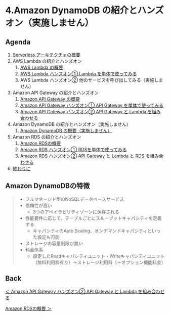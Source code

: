 # 4.Amazon DynamoDB の紹介とハンズオン（実施しません）

## Agenda

1. [Serverless アーキテクチャの概要](./01_serverless.md)
2. AWS Lambda の紹介とハンズオン
   1. [AWS Lambda の概要](./10_lambda.md)
   2. [AWS Lambda ハンズオン① Lambda を単体で使ってみる](./11_lambda_1.md)
   3. AWS Lambda ハンズオン② 他のサービスを呼び出してみる（実施しません）
3. Amazon API Gateway の紹介とハンズオン
   1. [Amazon API Gateway の概要](./20_apigateway.md)
   2. [Amazon API Gateway ハンズオン① API Gateway を単体で使ってみる](./21_apigateway_1.md)
   3. [Amazon API Gateway ハンズオン② API Gateway と Lambda を組み合わせる](./22_apigateway_2.md)
4. Amazon DynamoDB の紹介とハンズオン（実施しません）
   1. [Amazon DynamoDB の概要（実施しません）](./30_dynamodb.md)
5. Amazon RDS の紹介とハンズオン
   1. [Amazon RDSの概要](./40_rds.md)
   2. [Amazon RDS ハンズオン① RDSを単体で使ってみる](./41_rds_1.md)
   3. [Amazon RDS ハンズオン② API Gateway と Lambda と RDS を組み合わせる](./42_rds_2.md)
6. [終わりに](./99_end.md)



## Amazon DynamoDBの特徴

> * フルマネージド型のNoSQLデータベースサービス
> * 信頼性が高い
>   * 3つのアベイラビリティゾーンに保存される
> * 性能要件に応じて、テーブルごとにスループットキャパシティを定義する
>   * キャパシティのAuto Scaling、オンデマンドキャパシティといった設定も可能
> * ストレージの容量制限が無い
> * 料金体系
>   * 設定したReadキャパシティユニット・Writeキャパシティユニット（無料利用枠有り）＋ストレージ利用料（＋オプション機能料金）



## Back

[＜ Amazon API Gateway ハンズオン② API Gateway と Lambda を組み合わせる](./22_apigateway_2.md)

[Amazon RDSの概要 ＞](./40_rds.md)